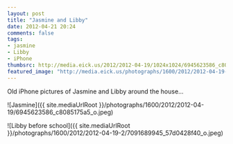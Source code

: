 ```yaml
---
layout: post
title: "Jasmine and Libby"
date: 2012-04-21 20:24
comments: false
tags: 
- jasmine
- Libby
- iPhone
thumbsrc: http://media.eick.us/2012/2012-04-19/1024x1024/6945623586_c8085175a5_o.jpeg
featured_image: "http://media.eick.us/photographs/1600/2012/2012-04-19-2/7091689945_57d0428f40_o.jpeg"
---
```

Old iPhone pictures of Jasmine and Libby around the house...



![Jasmine]({{ site.mediaUrlRoot }}/photographs/1600/2012/2012-04-19/6945623586_c8085175a5_o.jpeg)




![Libby before school]({{ site.mediaUrlRoot }}/photographs/1600/2012/2012-04-19-2/7091689945_57d0428f40_o.jpeg)

